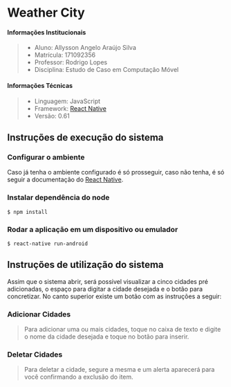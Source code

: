# Weather City

#### Informações Institucionais

> * Aluno: Allysson Angelo Araújo Silva
> * Matrícula: 171092356
> * Professor: Rodrigo Lopes
> * Disciplina: Estudo de Caso em Computação Móvel

#### Informações Técnicas

> * Linguagem: JavaScript
> * Framework: [React Native](https://facebook.github.io/react-native/docs/getting-started)
> * Versão: 0.61


## Instruções de execução do sistema

### Configurar o ambiente
Caso já tenha o ambiente configurado é só prosseguir, caso não tenha, é só seguir a documentação do [React Native](https://facebook.github.io/react-native/docs/getting-started).

### Instalar dependência do node
```
$ npm install
``` 

### Rodar a aplicação em um dispositivo ou emulador

```
$ react-native run-android
```

## Instruções de utilização do sistema

Assim que o sistema abrir, será possivel visualizar a cinco cidades pré adicionadas, o espaço para digitar a cidade desejada e o botão para concretizar. No canto superior existe um botão com as instruções a seguir:

### Adicionar Cidades

> Para adicionar uma ou mais cidades, toque no caixa de texto e digite o nome da cidade desejada e toque no botão para inserir.

### Deletar Cidades

> Para deletar a cidade, segure a mesma e um alerta aparecerá para você confirmando a exclusão do item.
